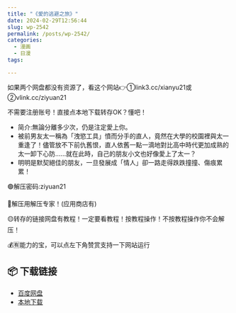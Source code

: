 ```yaml
---
title: "《愛的逃避之旅》"
date: 2024-02-29T12:56:44
slug: wp-2542
permalink: /posts/wp-2542/
categories:
  - 漫画
  - 日漫
tags:

---
```


如果两个网盘都没有资源了，看这个网站👉①link3.cc/xianyu21或②vlink.cc/ziyuan21

不需要注册账号！直接点本地下载转存OK？懂吧！

*   简介:無論分離多少次，仍是注定愛上你。
*   被前男友太一稱為「洩慾工具」憤而分手的直人，竟然在大學的校園裡與太一重逢了！儘管放不下前仇舊恨，直人依舊一點一滴地對比高中時代更加成熟的太一卸下心防……就在此時，自己的朋友小文也好像愛上了太一？
*   明明是默契絕佳的朋友，一旦發展成「情人」卻一路走得跌跌撞撞、傷痕累累！

🟢解压密码:ziyuan21

🔵解压用解压专家！(应用商店有)

🟡转存的链接网盘有教程！一定要看教程！按教程操作！不按教程操作你不会解压！

💰🈶能力的宝，可以点左下角赞赏支持一下网站运行

## 📦 下载链接
- [百度网盘](https://blziyuan21.com/pay-download/2542?key=9ad4e2c41c&down_id=0)
- [本地下载](https://blziyuan21.com/pay-download/2542?key=9ad4e2c41c&down_id=1)

